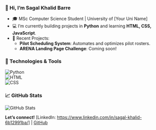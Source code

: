 ### 👋 Hi, I’m Sagal Khalid Barre  
- 🎓 MSc Computer Science Student | University of [Your Uni Name]  
- 💻 I’m currently building projects in **Python** and learning **HTML, CSS, JavaScript**.  
- 🚀 Recent Projects:  
   - **Pilot Scheduling System**: Automates and optimizes pilot rosters.  
   - **ARENA Landing Page Challenge**: Coming soon!  

### 🔧 Technologies & Tools  
![Python](https://img.shields.io/badge/Python-3776AB?style=flat&logo=python&logoColor=white)  
![HTML](https://img.shields.io/badge/HTML5-E34F26?style=flat&logo=html5&logoColor=white)  
![CSS](https://img.shields.io/badge/CSS3-1572B6?style=flat&logo=css3&logoColor=white)  

### 📈 GitHub Stats  
![GitHub Stats](https://github-readme-stats.vercel.app/api?username=SagalKB&show_icons=true&theme=radical)  

**Let’s connect!** [LinkedIn: https://www.linkedin.com/in/sagal-khalid-6b12991ba/] | [GitHub](https://github.com/SagalKB)

<!---
SagalKB/SagalKB is a ✨ special ✨ repository because its `README.md` (this file) appears on your GitHub profile.
You can click the Preview link to take a look at your changes.
--->

